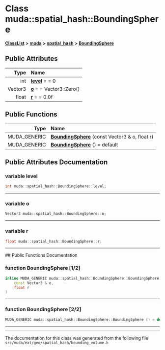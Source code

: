 

# Class muda::spatial\_hash::BoundingSphere



[**ClassList**](annotated.md) **>** [**muda**](namespacemuda.md) **>** [**spatial\_hash**](namespacemuda_1_1spatial__hash.md) **>** [**BoundingSphere**](classmuda_1_1spatial__hash_1_1_bounding_sphere.md)


























## Public Attributes

| Type | Name |
| ---: | :--- |
|  int | [**level**](#variable-level)   = = 0<br> |
|  Vector3 | [**o**](#variable-o)   = = Vector3::Zero()<br> |
|  float | [**r**](#variable-r)   = = 0.0f<br> |
















## Public Functions

| Type | Name |
| ---: | :--- |
|  MUDA\_GENERIC | [**BoundingSphere**](#function-boundingsphere-12) (const Vector3 & o, float r) <br> |
|  MUDA\_GENERIC | [**BoundingSphere**](#function-boundingsphere-22) () = default<br> |




























## Public Attributes Documentation




### variable level 

```C++
int muda::spatial_hash::BoundingSphere::level;
```




<hr>



### variable o 

```C++
Vector3 muda::spatial_hash::BoundingSphere::o;
```




<hr>



### variable r 

```C++
float muda::spatial_hash::BoundingSphere::r;
```




<hr>
## Public Functions Documentation




### function BoundingSphere [1/2]

```C++
inline MUDA_GENERIC muda::spatial_hash::BoundingSphere::BoundingSphere (
    const Vector3 & o,
    float r
) 
```




<hr>



### function BoundingSphere [2/2]

```C++
MUDA_GENERIC muda::spatial_hash::BoundingSphere::BoundingSphere () = default
```




<hr>

------------------------------
The documentation for this class was generated from the following file `src/muda/ext/geo/spatial_hash/bounding_volume.h`

